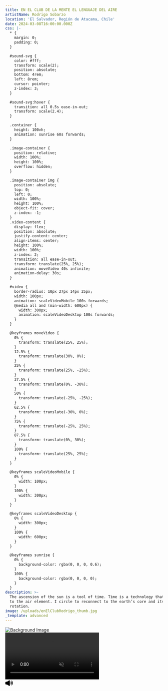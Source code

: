 ```yaml
---
title: EN EL CLUB DE LA MENTE EL LENGUAJE DEL AIRE
artistName: Rodrigo Sobarzo
location: 'El Salvador, Región de Atacama, Chile'
date: 2024-03-08T16:00:00.000Z
css: |-
  * {
    margin: 0;
    padding: 0;
  }

  #sound-svg {
    color: #fff;
    transform: scale(2);
    position: absolute;
    bottom: 4rem;
    left: 8rem;
    cursor: pointer;
    z-index: 3;
  }

  #sound-svg:hover {
    transition: all 0.5s ease-in-out;
    transform: scale(2.4);
  }

  .container {
    height: 100vh;
    animation: sunrise 60s forwards;
  }

  .image-container {
    position: relative;
    width: 100%;
    height: 100%;
    overflow: hidden;
  }

  .image-container img {
    position: absolute;
    top: 0;
    left: 0;
    width: 100%;
    height: 100%;
    object-fit: cover;
    z-index: -1;
  }
  .video-content {
    display: flex;
    position: absolute;
    justify-content: center;
    align-items: center;
    height: 100%;
    width: 100%;
    z-index: 2;
    transition: all ease-in-out;
    transform: translate(25%, 25%); 
    animation: moveVideo 40s infinite;
    animation-delay: 30s; 
  }

  #video {
    border-radius: 10px 27px 14px 25px;
    width: 100px;
    animation: scaleVideoMobile 100s forwards;
    @media all and (min-width: 600px) {
      width: 300px;
      animation: scaleVideoDesktop 100s forwards;
    }
  }

  @keyframes moveVideo {
    0% {
      transform: translate(25%, 25%); 
    }
    12.5% {
      transform: translate(30%, 0%);
    }
    25% {
      transform: translate(25%, -25%);
    }
    37.5% {
      transform: translate(0%, -30%);
    }
    50% {
      transform: translate(-25%, -25%);
    }
    62.5% {
      transform: translate(-30%, 0%);
    }
    75% {
      transform: translate(-25%, 25%);
    }
    87.5% {
      transform: translate(0%, 30%);
    }
    100% {
      transform: translate(25%, 25%); 
    }
  }

  @keyframes scaleVideoMobile {
    0% {
      width: 100px; 
    }
    100% {
      width: 300px; 
    }
  }

  @keyframes scaleVideoDesktop {
    0% {
      width: 300px; 
    }
    100% {
      width: 600px; 
    }
  }

  @keyframes sunrise {
    0% {
      background-color: rgba(0, 0, 0, 0.6); 
    }
    100% {
      background-color: rgba(0, 0, 0, 0); 
    }
  }
description: >-
  The ascension of the sun is a tool of time. Time is a technology that belongs
  to the air element. I circle to reconnect to the earth’s core and its
  rotation.
image: /uploads/enElClubRodrigo_thumb.jpg
_template: advanced
---
```


  <div class="container">
    <div class="image-container">
      <img src="https://cf-ipfs.com/ipfs/bafybeia7a3wmhsb3to2h5oxlvvalvh5eb65vxj3nen73flca4d5zovjhle" alt="Background Image" />
      <div class="video-content">
        <a href="https://naarduikkeerher.dk/GX030020_2160p.mp4" download="video.mp4">
          <video autoplay muted loop id="video">
            <source src="https://bafybeig3htfmxerqwzfhttihudrqaqg37g6amsaw7hrf7biztsuridsahi.ipfs.cf-ipfs.com/" type="video/webm" />
            <source src="https://naarduikkeerher.dk/GX030020_404p.mp4" type="video/mp4" />
            Your browser does not support the video tag.
          </video>
        </a>
      </div>
      <svg
        xmlns="http://www.w3.org/2000/svg"
        id="sound-svg"
        width="75"
        height="75"
        fill="currentColor"
        stroke-width="1.5"
        color="#000"
      >
        <path
          stroke="#000"
          d="M1 13.857v-3.714a2 2 0 0 1 2-2h2.9a1 1 0 0 0 .55-.165l6-3.956a1 1 0 0 1 1.55.835v14.286a1 1 0 0 1-1.55.835l-6-3.956a1 1 0 0 0-.55-.165H3a2 2 0 0 1-2-2Z"
        />
        <path
          stroke="#000"
          stroke-linecap="round"
          stroke-linejoin="round"
          d="M17.5 7.5S19 9 19 11.5s-1.5 4-1.5 4m3-11S23 7 23 11.5s-2.5 7-2.5 7"
        />
      </svg>
    </div>
  </div>
  <script>
    document.addEventListener("DOMContentLoaded", function () {
      var video = document.getElementById("video");  
      var toggleSoundButton = document.querySelector("#sound-svg");
      toggleSoundButton.addEventListener("click", function () {
        video.muted = !video.muted;
      });
    });
  </script>
